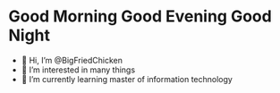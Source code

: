 # Good Morning Good Evening Good Night


- 👋 Hi, I’m @BigFriedChicken
- 👀 I’m interested in many things
- 🌱 I’m currently learning master of information technology

<!---
-_-
--->
